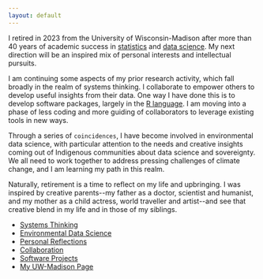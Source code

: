 ```yaml
---
layout: default
---
```


I retired in 2023 from the University of Wisconsin-Madison after more than 40 years of academic success in [statistics](https://www.stat.wisc.edu) and [data science](https://datascience.wisc.edu).
My next direction will be an inspired mix of personal interests and intellectual pursuits.

I am continuing some aspects of my prior research activity,
which fall broadly in the realm of systems thinking.
I collaborate to empower others to develop useful insights from their data.
One way I have done this is to develop software packages,
largely in the [R language](https://www.r-project.org/about.html).
I am moving into a phase of less coding and more guiding of collaborators to leverage existing tools in new ways.

Through a series of `coincidences`, I have become involved in
environmental data science, with particular attention to the needs and creative insights coming out of Indigenous communities about
data science and sovereignty. We all need to work together to
address pressing challenges of climate change, and I am learning
my path in this realm.

Naturally, retirement is a time to reflect on my life and upbringing.
I was inspired by creative parents--my father as a doctor, scientist and humanist, and my mother as a child actress, world traveller and
artist--and see that creative blend in my life and in those of my
siblings.

- [Systems Thinking](/pages/system/)
- [Environmental Data Science](/pages/eds/)
- [Personal Reflections](/pages/reflect/)
- [Collaboration](/pages/collaborate/)
- [Software Projects](/pages/software/)
- [My UW-Madison Page](https://www.stat.wisc.edu/~yandell)
